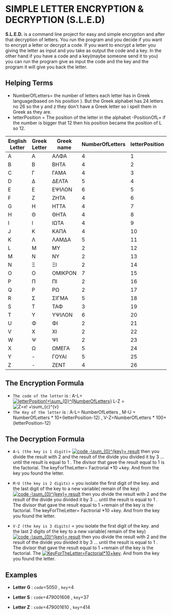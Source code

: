 
# SIMPLE LETTER ENCRYPTION & DECRYPTION (S.L.E.D)

**S.L.E.D.** is a command line project for easy and simple encryption and after that decryption of letters. 
You run the program and you decide if you want to encrypt a letter or decrypt a code.
If you want to encrypt a letter you giving the letter as input and you take as output the code and a key.
In the other hand if you have a code and a key(maybe someone send it to you) you can run the program give as input the code and the key and the program it will give you back the letter.

## Helping Terms
- NumberOfLetters= the number of letters each letter has in Greek language(based on his position ). 
But the Greek alphabet has 24 letters no 26 so the y and z they don't have a Greek letter so i spell them in Greek as they are.
- letterPosition = The position of the letter in the alphabet
-PositionOfL= if the number is bigger that 12 then his position became the position of L so 12. 

| English Letter| Greek Letter | Greek name |NumberOfLetters |letterPosition |
| ------------- | ------------- |------------- |------------- |------------- |
| A | A  | ΑΛΦΑ |4|1|
| B | B  |ΒΗΤΑ |4|2|
| C | Γ  |ΓΑΜΑ |4|3|
| D | Δ  |ΔΕΛΤΑ |5|4|
| E | Ε  |ΕΨΙΛΟΝ|6|5|
| F | Ζ  |ΖΗΤΑ|4|6|
| G | Η  |ΗΤΤΑ |4|7|
| H | Θ  |ΘΗΤΑ |4|8|
| I | Ι  |ΙΩΤΑ |4|9|
| J | Κ  |ΚΑΠΑ |4|10|
| K | Λ  |ΛΑΜΔΑ |5|11|
| L | Μ  |ΜΥ|2|12|
| M | Ν  |ΝΥ |2|13|
| N | Ξ  |ΞΙ |2|14|
| O | Ο  |ΟΜΙΚΡΟΝ |7|15|
| P | Π  |ΠΙ|2|16|
| Q | Ρ  |ΡΩ |2|17|
| R | Σ  |ΣΙΓΜΑ |5|18|
| S | Τ  |ΤΑΦ|3|19|
| T | Υ  |ΥΨΙΛΟΝ |6|20|
| U | Φ  |ΦΙ|2|21|
| V | Χ  |ΧΙ |2|22|
| W | Ψ  |ΨΙ |2|23|
| X | Ω  |ΩΜΕΓΑ |5|24|
| Y | -  |ΓΟΥΑΙ |5|25|
| Z | -  |ΖΕΝΤ |4|26|

## The Encryption Formula

 
- `The code of the letter` is : A-L= <a href="https://www.codecogs.com/eqnedit.php?latex=letterPosition!&plus;\sum_{0}^{NumberOfLetters}" target="_blank"><img src="https://latex.codecogs.com/svg.latex?letterPosition!&plus;\sum_{0}^{NumberOfLetters}" title="letterPosition!+\sum_{0}^{NumberOfLetters}" /></a>
L-Z =<img src="https://latex.codecogs.com/svg.latex?(PositionOfL)!&space;&plus;\sum_{0}^{NumberOfLetters}" title="Z=x! +\sum_{c}^{v}" /></a>
- `The Key of the letter` is :  A-L= NumberOfLetters , M-U = NumberOfLetters * 10+(letterPosition-12) , V-Z=NumberOfLetters * 100+(letterPosition-12)

## The Decryption Formula
- `A-L (the key is 1 digit)`= <a href="https://www.codecogs.com/eqnedit.php?latex=code&space;-\sum_{0}^{key}=&space;result" target="_blank"><img src="https://latex.codecogs.com/svg.latex?code&space;-\sum_{0}^{key}=&space;result" title="code -\sum_{0}^{key}= result" /></a>
then you divide the result with 2 and the result of the divide you divided it by 3 ...
until the result is equal to 1 .
 The divisor that gave the result equal to 1 is the factorial. The keyForTheLetter= Factrorial *10 +key. And from the key you found the letter.
- `M-U (the key is 2 digits)` = you isolate the first digit of the key. and the last digit of the key to a new variable( remain of the key) <a href="https://www.codecogs.com/eqnedit.php?latex=code&space;-\sum_{0}^{key}=&space;result" target="_blank"><img src="https://latex.codecogs.com/svg.latex?code&space;-\sum_{0}^{key}=&space;result" title="code -\sum_{0}^{key}= result" /></a> 
then you divide the result with 2 and the result of the divide you divided it by 3 ... until the result is equal to 1 .
 The divisor that gave the result equal to 1 +remain of the key is the factorial. The keyForTheLetter= Factrorial *10 +key. And from the key you found the letter.

- `V-Z (the key is 3 digits)` =  you isolate the first digit of the key. and the last 2 digits of the key to a new variable( remain of the key) <a href="https://www.codecogs.com/eqnedit.php?latex=code&space;-\sum_{0}^{key}=&space;result" target="_blank"><img src="https://latex.codecogs.com/svg.latex?code&space;-\sum_{0}^{key}=&space;result" title="code -\sum_{0}^{key}= result" /></a> 
then you divide the result with 2 and the result of the divide you divided it by 3 ... until the result is equal to 1 .
 The divisor that gave the result equal to 1 +remain of the key is the factorial. The <a href="https://www.codecogs.com/eqnedit.php?latex=KeyForTheLetter=Factorial*10&plus;key" target="_blank"><img src="https://latex.codecogs.com/svg.latex?KeyForTheLetter=Factorial*10&plus;key" title="KeyForTheLetter=Factorial*10+key" /></a>. And from the key you found the letter.

## Examples

- **Letter G** : `code`=5050 , `key`=4

- **Letter S** : `code`=479001606 , `key`=37

- **Letter Z** : `code`=479001610 , `key`=414


